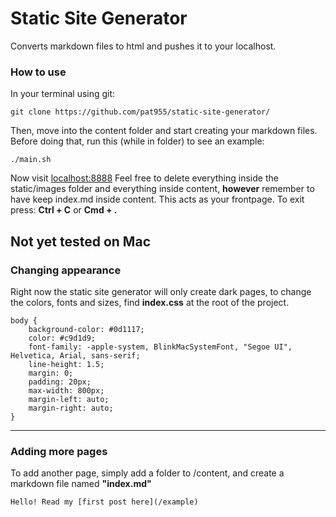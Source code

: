 # Static Site Generator
Converts markdown files to html and pushes it to your localhost. 

### How to use
In your terminal using git:
```
git clone https://github.com/pat955/static-site-generator/
```

Then, move into the content folder and start creating your markdown files. Before doing that, run this (while in folder) to see an example:
```
./main.sh
```
Now visit [localhost:8888](http://localhost:8888/)
Feel free to delete everything inside the static/images folder and everything inside content, **however** remember to have keep index.md inside content. This acts as your frontpage. 
To exit press: **Ctrl + C** or **Cmd + .**

**Not yet tested on Mac**
----
### Changing appearance
Right now the static site generator will only create dark pages, to change the colors, fonts and sizes, find **index.css** at the root of the project. 
```
body {
    background-color: #0d1117; 
    color: #c9d1d9;
    font-family: -apple-system, BlinkMacSystemFont, "Segoe UI", Helvetica, Arial, sans-serif;
    line-height: 1.5;
    margin: 0;
    padding: 20px;
    max-width: 800px;
    margin-left: auto;
    margin-right: auto;
}
```

----
### Adding more pages
To add another page, simply add a folder to /content, and create a markdown file named **"index.md"** 
```
Hello! Read my [first post here](/example)
```
